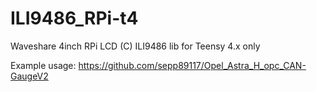 # ILI9486_RPi-t4
Waveshare 4inch RPi LCD (C) ILI9486 lib for Teensy 4.x only

Example usage: https://github.com/sepp89117/Opel_Astra_H_opc_CAN-GaugeV2
